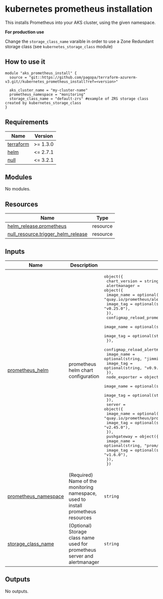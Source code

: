 # kubernetes prometheus installation

This installs Prometheus into your AKS cluster, using the given namespace.

**For production use**

Change the `storage_class_name` varaible in order to use a Zone Redundant storage class (see `kubernetes_storage_class` module)



## How to use it

```hcl
module "aks_prometheus_install" {
  source = "git::https://github.com/pagopa/terraform-azurerm-v3.git//kubernetes_prometheus_install?ref=<version>"
  
  aks_cluster_name = "my-cluster-name"
  prometheus_namespace = "monitoring"
  storage_class_name = "default-zrs" #example of ZRS storage class created by kubernetes_storage_class
}
```


<!-- markdownlint-disable -->
<!-- BEGINNING OF PRE-COMMIT-TERRAFORM DOCS HOOK -->
## Requirements

| Name | Version |
|------|---------|
| <a name="requirement_terraform"></a> [terraform](#requirement\_terraform) | >= 1.3.0 |
| <a name="requirement_helm"></a> [helm](#requirement\_helm) | <= 2.7.1 |
| <a name="requirement_null"></a> [null](#requirement\_null) | <= 3.2.1 |

## Modules

No modules.

## Resources

| Name | Type |
|------|------|
| [helm_release.prometheus](https://registry.terraform.io/providers/hashicorp/helm/latest/docs/resources/release) | resource |
| [null_resource.trigger_helm_release](https://registry.terraform.io/providers/hashicorp/null/latest/docs/resources/resource) | resource |

## Inputs

| Name | Description | Type | Default | Required |
|------|-------------|------|---------|:--------:|
| <a name="input_prometheus_helm"></a> [prometheus\_helm](#input\_prometheus\_helm) | prometheus helm chart configuration | <pre>object({<br>    chart_version = string,<br>    alertmanager = object({<br>      image_name = optional(string, "quay.io/prometheus/alertmanager"),<br>      image_tag  = optional(string, "v0.25.0"),<br>    }),<br>    configmap_reload_prometheus = object({<br>      image_name = optional(string, "jimmidyson/configmap-reload"),<br>      image_tag  = optional(string, "v0.9.0"),<br>    }),<br>    configmap_reload_alertmanager = object({<br>      image_name = optional(string, "jimmidyson/configmap-reload"),<br>      image_tag  = optional(string, "v0.9.0"),<br>    }),<br>    node_exporter = object({<br>      image_name = optional(string, "quay.io/prometheus/node-exporter"),<br>      image_tag  = optional(string, "v1.6.1"),<br>    }),<br>    server = object({<br>      image_name = optional(string, "quay.io/prometheus/prometheus"),<br>      image_tag  = optional(string, "v2.45.0"),<br>    }),<br>    pushgateway = object({<br>      image_name = optional(string, "prom/pushgateway"),<br>      image_tag  = optional(string, "v1.6.0"),<br>    }),<br>  })</pre> | <pre>{<br>  "alertmanager": {<br>    "image_name": "quay.io/prometheus/alertmanager",<br>    "image_tag": "v0.25.0"<br>  },<br>  "chart_version": "15.18.0",<br>  "configmap_reload_alertmanager": {<br>    "image_name": "jimmidyson/configmap-reload",<br>    "image_tag": "v0.9.0"<br>  },<br>  "configmap_reload_prometheus": {<br>    "image_name": "jimmidyson/configmap-reload",<br>    "image_tag": "v0.9.0"<br>  },<br>  "node_exporter": {<br>    "image_name": "quay.io/prometheus/node-exporter",<br>    "image_tag": "v1.6.1"<br>  },<br>  "pushgateway": {<br>    "image_name": "prom/pushgateway",<br>    "image_tag": "v1.6.0"<br>  },<br>  "server": {<br>    "image_name": "quay.io/prometheus/prometheus",<br>    "image_tag": "v2.45.0"<br>  }<br>}</pre> | no |
| <a name="input_prometheus_namespace"></a> [prometheus\_namespace](#input\_prometheus\_namespace) | (Required) Name of the monitoring namespace, used to install prometheus resources | `string` | n/a | yes |
| <a name="input_storage_class_name"></a> [storage\_class\_name](#input\_storage\_class\_name) | (Optional) Storage class name used for prometheus server and alertmanager | `string` | `"default"` | no |

## Outputs

No outputs.
<!-- END OF PRE-COMMIT-TERRAFORM DOCS HOOK -->
